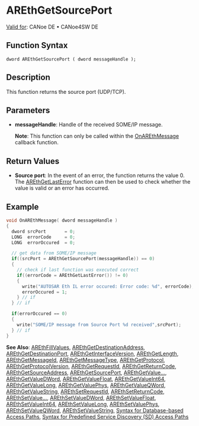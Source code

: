 # AREthGetSourcePort

[Valid for](../../../../Shared/FeatureAvailability.md): CANoe DE • CANoe4SW DE

## Function Syntax

```
dword AREthGetSourcePort ( dword messageHandle );
```

## Description

This function returns the source port (UDP/TCP).

## Parameters

- **messageHandle**: Handle of the received SOME/IP message.

  **Note**: This function can only be called within the [OnAREthMessage](CAPLfunctionOnAREthMessage.md) callback function.

## Return Values

- **Source port**: In the event of an error, the function returns the value 0. The [AREthGetLastError](CAPLfunctionAREthGetLastError.md) function can then be used to check whether the value is valid or an error has occurred.

## Example

```c
void OnAREthMessage( dword messageHandle )
{
  dword srcPort       = 0;
  LONG  errorCode     = 0;
  LONG  errorOccured  = 0;

  // get data from SOME/IP message
  if((srcPort = AREthGetSourcePort(messageHandle)) == 0)
  {
    // check if last function was executed correct
    if((errorCode = AREthGetLastError()) != 0)
    {
      write("AUTOSAR Eth IL error occured: Error code: %d", errorCode);
      errorOccured = 1;
    } // if
  } // if

  if(errorOccured == 0)
  {
    write("SOME/IP message from Source Port %d received",srcPort);
  } // if
}
```

**See Also**: [AREthFillValues](CAPLfunctionAREthFillValues.md#aanchor7828), [AREthGetDestinationAddress](CAPLfunctionAREthGetDestinationAddress.md#aanchor23823), [AREthGetDestinationPort](CAPLfunctionAREthGetDestinationPort.md#aanchor1389), [AREthGetInterfaceVersion](CAPLfunctionAREthGetInterfaceVersion.md#aanchor8618), [AREthGetLength](CAPLfunctionAREthGetLength.md#aanchor584), [AREthGetMessageId](CAPLfunctionAREthGetMessageId.md#aanchor12320), [AREthGetMessageType](CAPLfunctionAREthGetMessageType.md#aanchor30485), [AREthGetProtocol](CAPLfunctionAREthGetProtocol.md#aanchor24304), [AREthGetProtocolVersion](CAPLfunctionAREthGetProtocolVersion.md#aanchor14682), [AREthGetRequestId](CAPLfunctionAREthGetRequestId.md#aanchor13716), [AREthGetReturnCode](CAPLfunctionAREthGetReturnCode.md#aanchor405), [AREthGetSourceAddress](CAPLfunctionAREthGetSourceAddress.md#aanchor11241), [AREthGetSourcePort](#aanchor6456), [AREthGetValue...](CAPLfunctionAREthGetValue.md#aanchor3713), [AREthGetValueDWord](CAPLfunctionAREthGetValueDWord.md#aanchor1597), [AREthGetValueFloat](CAPLfunctionAREthGetValueFloat.md#aanchor8487), [AREthGetValueInt64](CAPLfunctionAREthGetValueInt64.md#aanchor16774), [AREthGetValueLong](CAPLfunctionAREthGetValueLong.md#aanchor17591), [AREthGetValuePhys](CAPLfunctionAREthGetValuePhys.md#aanchor13149), [AREthGetValueQWord](CAPLfunctionAREthGetValueQWord.md#aanchor5973), [AREthGetValueString](CAPLfunctionAREthGetValueString.md#aanchor5730), [AREthSetRequestId](CAPLfunctionAREthSetRequestId.md#aanchor15454), [AREthSetReturnCode](CAPLfunctionAREthSetReturnCode.md#aanchor25639), [AREthSetValue...](CAPLfunctionAREthSetValue.md#aanchor18328), [AREthSetValueDWord](CAPLfunctionAREthSetValueDWord.md#aanchor10782), [AREthSetValueFloat](CAPLfunctionAREthSetValueFloat.md#aanchor18228), [AREthSetValueInt64](CAPLfunctionAREthSetValueInt64.md#aanchor29739), [AREthSetValueLong](CAPLfunctionAREthSetValueLong.md#aanchor24876), [AREthSetValuePhys](CAPLfunctionAREthSetValuePhys.md#aanchor11265), [AREthSetValueQWord](CAPLfunctionAREthSetValueQWord.md#aanchor30957), [AREthSetValueString](CAPLfunctionAREthSetValueString.md#aanchor9201), [Syntax for Database-based Access Paths](CAPLfunctionAREthSyntaxDatabaseAccessPath.md#aanchor1875), [Syntax for Predefined Service Discovery (SD) Access Paths](CAPLfunctionAREthSyntaxPredefinedSDAccessPath.md#aanchor18979)
